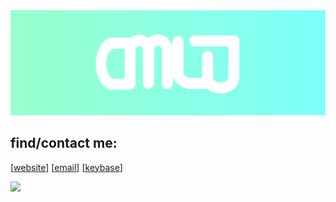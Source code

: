 <div align="center">
 <img width="1000" src="https://raw.githubusercontent.com/n3rd3x3/n3rd3x3/main/banner.svg">
</div>

## find/contact me:
[[website]] [[email]] [[keybase]]

[website]: https://n3rd3x3.dev
[email]: mailto:hi@nerds.email
[keybase]: https://keybase.io/n3rd3x3

<!-- shhhh -->
![](https://hit.yhype.me/github/profile?user_id=57784409)
